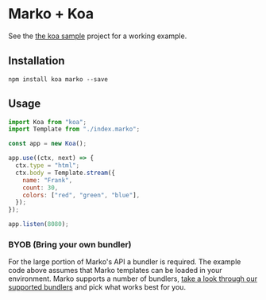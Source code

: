 # Marko + Koa

See the [the koa sample](https://github.com/marko-js/examples/tree/master/examples/vite-koa)
project for a working example.

## Installation

```terminal
npm install koa marko --save
```

## Usage

```javascript
import Koa from "koa";
import Template from "./index.marko";

const app = new Koa();

app.use((ctx, next) => {
  ctx.type = "html";
  ctx.body = Template.stream({
    name: "Frank",
    count: 30,
    colors: ["red", "green", "blue"],
  });
});

app.listen(8080);
```

### BYOB (Bring your own bundler)

For the large portion of Marko's API a bundler is required. The example code above assumes that Marko templates can be loaded in your environment.
Marko supports a number of bundlers, [take a look through our supported bundlers](https://markojs.com/docs/bundler-integrations-overview/) and pick what works best for you.
